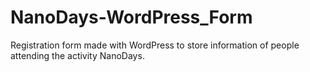# NanoDays-WordPress_Form
Registration form made with WordPress to store information of people attending the activity NanoDays.
